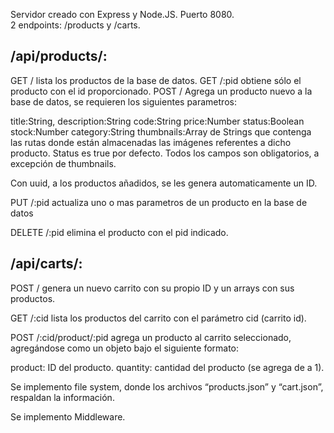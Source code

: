 Servidor creado con Express y Node.JS.
Puerto 8080.  
2 endpoints: /products y /carts.  

/api/products/:
----------------------------------------------------------------------------------------------------
GET / lista los productos de la base de datos.
GET /:pid obtiene sólo el producto con el id proporcionado.
POST / Agrega un producto nuevo a la base de datos, se requieren los siguientes parametros:

title:String,
description:String
code:String
price:Number
status:Boolean
stock:Number
category:String
thumbnails:Array de Strings que contenga las rutas donde están almacenadas las imágenes referentes a dicho producto.
Status es true por defecto.
Todos los campos son obligatorios, a excepción de thumbnails.

Con uuid, a los productos añadidos, se les genera automaticamente un ID.

PUT /:pid actualiza uno o mas parametros de un producto en la base de datos

DELETE /:pid elimina el producto con el pid indicado.

/api/carts/:
-----------------------------------------------------------------------------------------------------

POST / genera un nuevo carrito con su propio ID y un arrays con sus productos.

GET /:cid lista los productos del carrito con el parámetro cid (carrito id).

POST /:cid/product/:pid agrega un producto  al carrito seleccionado, agregándose como un objeto bajo el siguiente formato:

product: ID del producto.
quantity: cantidad del producto (se agrega de a 1).

Se implemento  file system, donde los archivos “products.json” y “cart.json”, respaldan la información.

Se implemento Middleware.




